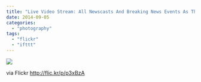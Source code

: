 ```yaml
---
title: "Live Video Stream: All Newscasts And Breaking News Events As They Happen « CBS San Francisco 2014-09-04 15-25-10"
date: 2014-09-05
categories: 
  - "photography"
tags: 
  - "flickr"
  - "ifttt"
---
```


![](https://farm6.staticflickr.com/5587/15125006816_d91696474a.jpg)  

  
  
via Flickr http://flic.kr/p/p3xBzA
